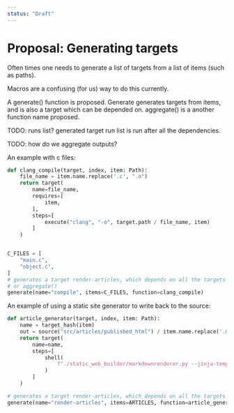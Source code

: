 ```yaml
---
status: "Draft"
---
```

# Proposal: Generating targets

Often times one needs to generate a list of targets from a list of items (such as paths).

Macros are a confusing (for us) way to do this currently.

A generate() function is proposed. Generate generates targets from items, and is also a target which can be depended on.
aggregate() is a another function name proposed. 

TODO: runs list?  generated target run list is run after all the dependencies. 

TODO: how do we aggregate outputs?

An example with c files:

```python
def clang_compile(target, index, item: Path):
    file_name = item.name.replace('.c', ".o")
    return target(
        name=file_name,
        requires=[
            item,
        ],
        steps=[
            execute("clang", "-o", target.path / file_name, item)
        ]
    )


C_FILES = [
    "main.c",
    "object.c",
]
# generates a target render-articles, which depends on all the targets generated by function.
# or aggregate()
generate(name="compile", items=C_FILES, function=clang_compile)

```

An example of using a static site generator to write back to the source:

```python
def article_generator(target, index, item: Path):
    name = target_hash(item)
    out = source("src/articles/published_html") / item.name.replace('.md', ".html")
    return target(
        name=name,
        steps=[
            shell(
                f"./static_web_builder/markdownrenderer.py --jinja-template src/templates/article.jinja {article} {out}"
            )
        ]
    )

# generates a target render-articles, which depends on all the targets generated by function.
generate(name="render-articles", items=ARTICLES, function=article_generator)
```
    

